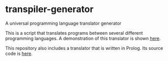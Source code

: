 # transpiler-generator
A universal programming language translator generator

This is a script that translates programs between several different programming languages.
A demonstration of this translator is shown [here](https://rawgit.com/jarble/transpiler-generator/master/pegjs_test.html).

This repository also includes a translator that is written in Prolog. Its source code is [here](something.pl).
